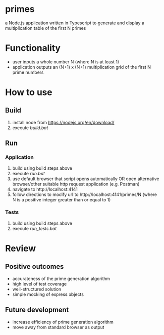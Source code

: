 # primes
a Node.js application written in Typescript to generate and display a multiplication table of the first N primes

# Functionality
- user inputs a whole number N (where N is at least 1)
- application outputs an (N+1) x (N+1) multiplication grid of the first N prime numbers

# How to use

## Build
1. install node from https://nodejs.org/en/download/
2. execute _build.bat_

## Run 

### Application
1. build using build steps above
2. execute _run.bat_
3. use default browser that script opens automatically OR open alternative browser/other suitable http request application (e.g. Postman)
4. navigate to http://localhost:4141
5. follow directions to modify url to http://localhost:4141/primes/N (where N is a positive integer greater than or equal to 1)

### Tests
1. build using build steps above
2. execute _run_tests.bat_

# Review

## Positive outcomes
- accurateness of the prime generation algorithm
- high level of test coverage
- well-structured solution
- simple mocking of express objects

## Future development
- increase efficiency of prime generation algorithm
- move away from standard browser as output

